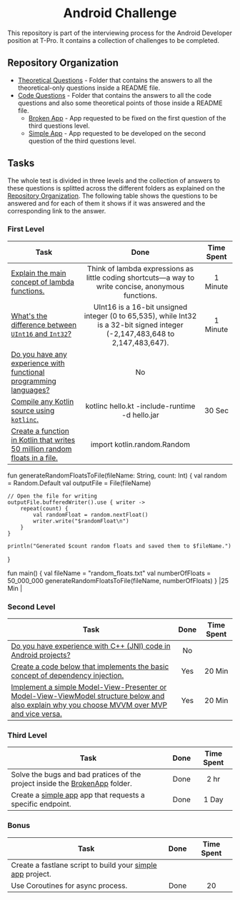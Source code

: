 <h1 align="center">Android Challenge</h1>

This repository is part of the interviewing process for the Android Developer position at T-Pro. It contains a collection of challenges to be completed.

## Repository Organization

- [Theoretical Questions](https://github.com/mouryaavadhesh/android-challenge-tpro-avadhesh/blob/master/README.md) - Folder that contains the answers to all the theoretical-only questions inside a README file.
- [Code Questions](https://github.com/T-Pro/android-challenge-elena/tree/master/Code%20Questions) - Folder that contains the answers to all the code questions and also some theoretical points of those inside a README file.
  - [Broken App](https://github.com/mouryaavadhesh/android-challenge-tpro-avadhesh/tree/master/Code%20Questions/BrokenApp) - App requested to be fixed on the first question of the third questions level.
  - [Simple App](hhttps://github.com/mouryaavadhesh/android-challenge-tpro-avadhesh/tree/master/Code%20Questions/SimpleApp) - App requested to be developed on the second question of the third questions level.

## Tasks

The whole test is divided in three levels and the collection of answers to these questions is splitted across the different folders as explained on the [Repository Organization](#repository-organization). The following table shows the questions to be answered and for each of them it shows if it was answered and the corresponding link to the answer.

### First Level

| Task |                                                                Done                                                                 | Time Spent |
| ----------- |:-----------------------------------------------------------------------------------------------------------------------------------:|:----------:|
| [Explain the main concept of lambda functions.](https://github.com/mouryaavadhesh/android-challenge-tpro-avadhesh/blob/master/README.md) |                 Think of lambda expressions as little coding shortcuts—a way to write concise, anonymous functions.                 |  1 Minute  |
| [What's the difference between `UInt16` and `Int32`?](https://github.com/mouryaavadhesh/android-challenge-tpro-avadhesh/blob/master/README.md) |    UInt16 is a 16-bit unsigned integer (0 to 65,535), while Int32 is a 32-bit signed integer (-2,147,483,648 to 2,147,483,647).     |  1 Minute  |
| [Do you have any experience with functional programming languages?](https://github.com/mouryaavadhesh/android-challenge-tpro-avadhesh/blob/master/README.md) |                                                                 No                                                                  |            |
| [Compile any Kotlin source using `kotlinc`.](https://github.com/mouryaavadhesh/android-challenge-tpro-avadhesh/blob/master/Code%20Questions/README.md) |                                           kotlinc hello.kt -include-runtime -d hello.jar                                            |   30 Sec   |
| [Create a function in Kotlin that writes 50 million random floats in a file.](https://github.com/mouryaavadhesh/android-challenge-tpro-avadhesh/blob/master/Code%20Questions/README.md) |                                                        import kotlin.random.Random

fun generateRandomFloatsToFile(fileName: String, count: Int) {
val random = Random.Default
val outputFile = File(fileName)

    // Open the file for writing
    outputFile.bufferedWriter().use { writer ->
        repeat(count) {
            val randomFloat = random.nextFloat()
            writer.write("$randomFloat\n")
        }
    }

    println("Generated $count random floats and saved them to $fileName.")
}

fun main() {
val fileName = "random_floats.txt"
val numberOfFloats = 50_000_000
generateRandomFloatsToFile(fileName, numberOfFloats)
}                                                         |25 Min |
  
### Second Level

| Task | Done | Time Spent |
| ----------- |:----:|:----------:|
| [Do you have experience with C++ (JNI) code in Android projects?](https://github.com/mouryaavadhesh/android-challenge-tpro-avadhesh/blob/master/Theoretical%20Questions/README.md) |  No  |            |
| [Create a code below that implements the basic concept of dependency injection.](https://github.com/mouryaavadhesh/android-challenge-tpro-avadhesh/blob/master/Code%20Questions/README.md) | Yes  |   20 Min   |
| [Implement a simple Model-View-Presenter or Model-View-ViewModel structure below and also explain why you choose MVVM over MVP and vice versa.](https://github.com/mouryaavadhesh/android-challenge-tpro-avadhesh/blob/master/Code%20Questions/README.md) | Yes  |   20 Min   |

### Third Level

| Task | Done | Time Spent |
| ----------- |:----:|:----------:|
| Solve the bugs and bad pratices of the project inside the [BrokenApp](https://github.com/mouryaavadhesh/android-challenge-tpro-avadhesh/tree/master/Code%20Questions/BrokenApp) folder. | Done |    2 hr    |
| Create a [simple app](hhttps://github.com/mouryaavadhesh/android-challenge-tpro-avadhesh/tree/master/Code%20Questions/SimpleApp) app that requests a specific endpoint. | Done |   1 Day    |

### Bonus

| Task | Done | Time Spent |
| ----------- |:----:|:----------:|
| Create a fastlane script to build your [simple app](hhttps://github.com/mouryaavadhesh/android-challenge-tpro-avadhesh/tree/master/Code%20Questions/SimpleApp) project. |      |            |
| Use Coroutines for async process. | Done |     20     |
